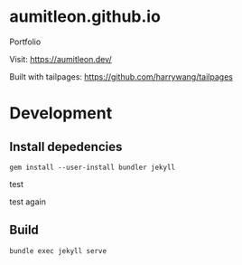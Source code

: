 # aumitleon.github.io
Portfolio

Visit: https://aumitleon.dev/

Built with tailpages: https://github.com/harrywang/tailpages 

# Development

## Install depedencies
```
gem install --user-install bundler jekyll
```

test

test again 

## Build
```
bundle exec jekyll serve
```
